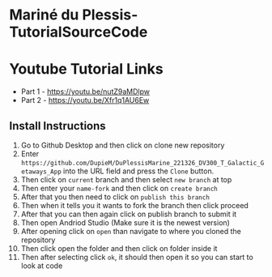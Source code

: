 # Mariné du Plessis-TutorialSourceCode

# Youtube Tutorial Links
* Part 1 - https://youtu.be/nutZ9aMDlpw
* Part 2 - https://youtu.be/Xfr1q1AU6Ew

## Install Instructions
1. Go to Github Desktop and then click on clone new repository
2. Enter `https://github.com/DupieM/DuPlessisMarine_221326_DV300_T_Galactic_Getaways_App` into the URL field and press the `Clone` button.
3. Then click on `current` branch and then select `new branch` at top
4. Then enter your `name-fork` and then click on `create branch`
5. After that you then need to click on `publish this branch`
6. Then when it tells you it wants to fork the branch then click proceed
7. After that you can then again click on publish branch to submit it
8. Then open Andriod Studio (Make sure it is the newest version)
9. After opening click on `open` than navigate to where you cloned the repository
10. Then click open the folder and then click on folder inside it
11. Then after selecting click `ok`, it should then open it so you can start to look at code